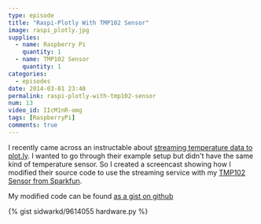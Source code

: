 ```yaml
---
type: episode
title: "Raspi-Plotly With TMP102 Sensor"
image: raspi_plotly.jpg
supplies:
  - name: Raspberry Pi
    quantity: 1
  - name: TMP102 Sensor
    quantity: 1
categories:
  - episodes
date: 2014-03-01 23:40
permalink: raspi-plotly-with-tmp102-sensor
num: 13
video_id: IIcM1nR-omg
tags: [RaspberryPi]
comments: true
---
```


I recently came across an instructable about [streaming temperature data to plot.ly][instr]. I wanted to go through their example setup but didn't have the same kind of temperature sensor. So I created a screencast showing how I modified their source code to use the streaming service with my [TMP102 Sensor from Sparkfun][tmp102].

My modified code can be found [as a gist on github][gist]

{% gist sidwarkd/9614055 hardware.py %} 

[instr]: http://www.instructables.com/id/Streaming-Data-Visualization-Plotly-Raspberry-Pi/?ALLSTEPS
[tmp102]: https://www.sparkfun.com/products/11931
[gist]: https://gist.github.com/sidwarkd/9614055